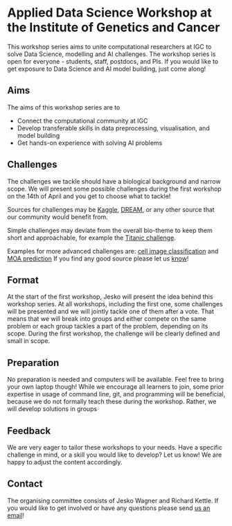 # Applied Data Science Workshop at the Institute of Genetics and Cancer
This workshop series aims to unite computational researchers at IGC to solve
Data Science, modelling and AI challenges.
The workshop series is open for everyone - students, staff, postdocs, and PIs.
If you would like to get exposure to Data Science and AI model building, just come along!

## Aims
The aims of this workshop series are to
- Connect the computational community at IGC
- Develop transferable skills in data preprocessing, visualisation, and model building
- Get hands-on experience with solving AI problems

## Challenges
The challenges we tackle should have a biological background and narrow scope.
We will present some possible challenges during the first workshop on the
14th of April and you get to choose what to tackle!

Sources for challenges may be [Kaggle](https://www.kaggle.com/), [DREAM](https://dreamchallenges.org/),
or any other source that our community would benefit from. 

Simple challenges may deviate from the overall bio-theme to keep them short and approachable, for example the [Titanic challenge](https://www.kaggle.com/competitions/titanic).

Examples for more advanced challenges are: [cell image classification](https://www.kaggle.com/competitions/recursion-cellular-image-classification) and [MOA prediction](https://www.kaggle.com/competitions/lish-moa/overview.)
If you find any good source please let us [know](##Feedback)!

## Format
At the start of the first workshop, Jesko will present the idea behind this workshop series.
At all workshops, including the first one, some challenges will be presented and we will jointly tackle one of them after a vote. That means that we will break into groups and either compete on the same problem or each group tackles a part of the problem, depending on its scope. During the first workshop, the challenge will be clearly defined and small in scope.

## Preparation
No preparation is needed and computers will be available. Feel free to bring your own laptop though! While we encourage all learners to join, some prior expertise in usage of command line, git, and programming will be beneficial, because we do not formally teach these during the workshop. Rather, we will develop solutions in groups 

## Feedback
We are very eager to tailor these workshops to your needs.
Have a specific challenge in mind, or a skill you would like to develop?
Let us know! We are happy to adjust the content accordingly.

## Contact
The organising committee consists of Jesko Wagner and Richard Kettle.
If you would like to get involved or have any questions please send [us an email](mailto:jesko.wagner@ed.ac.uk,r.f.kettle@sms.ed.ac.uk)! 